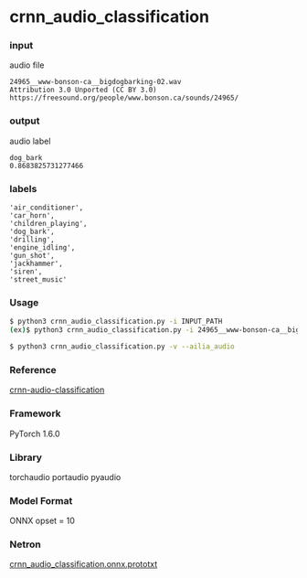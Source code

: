 # crnn_audio_classification

### input

audio file

```
24965__www-bonson-ca__bigdogbarking-02.wav
Attribution 3.0 Unported (CC BY 3.0)
https://freesound.org/people/www.bonson.ca/sounds/24965/
```

### output

audio label

```
dog_bark
0.8683825731277466
```

### labels

```
'air_conditioner',
'car_horn',
'children_playing',
'dog_bark',
'drilling',
'engine_idling',
'gun_shot',
'jackhammer',
'siren',
'street_music'
```

### Usage

```bash
$ python3 crnn_audio_classification.py -i INPUT_PATH
(ex)$ python3 crnn_audio_classification.py -i 24965__www-bonson-ca__bigdogbarking-02.wav
```

```bash
$ python3 crnn_audio_classification.py -v --ailia_audio
```

### Reference
[crnn-audio-classification](https://github.com/ksanjeevan/crnn-audio-classification)  

### Framework
PyTorch 1.6.0

### Library
torchaudio
portaudio
pyaudio

### Model Format
ONNX opset = 10

### Netron

[crnn_audio_classification.onnx.prototxt](https://netron.app/?url=https://storage.googleapis.com/ailia-models/crnn_audio_classification/crnn_audio_classification.onnx.prototxt)
